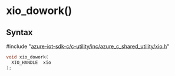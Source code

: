 # xio_dowork()

## Syntax

\#include "[azure-iot-sdk-c/c-utility/inc/azure_c_shared_utility/xio.h](../iot-c-ref-xio-h.md)"  
```C
void xio_dowork(
  XIO_HANDLE  xio
);
```

